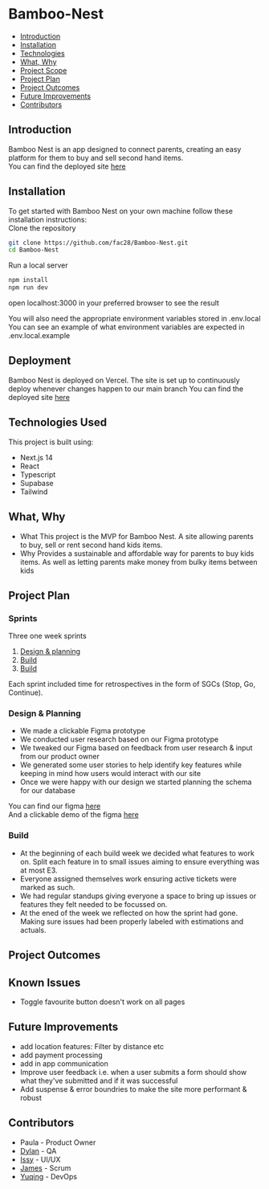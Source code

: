 # Bamboo-Nest

- [Introduction](#introduction)
- [Installation](#installation)
- [Technologies](#technologies-used)
- [What, Why](#what-why)
- [Project Scope](#project-scope)
- [Project Plan](#project-plan)
- [Project Outcomes](#project-outcomes)
- [Future Improvements](#future-improvements)
- [Contributors](#contributors)


## Introduction
Bamboo Nest is an app designed to connect parents, creating an easy platform for them to buy and sell second hand items.  
You can find the deployed site [here](https://bamboo-nest.vercel.app/)

## Installation
To get started with Bamboo Nest on your own machine follow these installation instructions:  
Clone the repository
```bash
git clone https://github.com/fac28/Bamboo-Nest.git
cd Bamboo-Nest
```
Run a local server
```bash
npm install
npm run dev
```
open localhost:3000 in your preferred browser to see the result

You will also need the appropriate environment variables stored in .env.local  
You can see an example of what environment variables are expected in .env.local.example

## Deployment
Bamboo Nest is deployed on Vercel. 
The site is set up to continuously deploy whenever changes happen to our main branch
You can find the deployed site [here](https://bamboo-nest.vercel.app/)
## Technologies Used
This project is built using:
- Next.js 14
- React
- Typescript
- Supabase
- Tailwind

## What, Why
- What
This project is the MVP for Bamboo Nest. A site allowing parents to buy, sell or rent second hand kids items.
- Why
Provides a sustainable and affordable way for parents to buy kids items. As well as letting parents make money from bulky items between kids

## Project Plan
### Sprints
Three one week sprints
1. [Design & planning](#design&plansprint)
2. [Build](#buildsprint)
3. [Build](#buildsprint)

Each sprint included time for retrospectives in the form of SGCs (Stop, Go, Continue).
<a id="design&plansprint"></a>
### Design & Planning
- We made a clickable Figma prototype
- We conducted user research based on our Figma prototype
- We tweaked our Figma based on feedback from user research & input from our product owner
- We generated some user stories to help identify key features while keeping in mind how users would interact with our site
- Once we were happy with our design we started planning the schema for our database

You can find our figma [here](https://www.figma.com/file/YrH22CiugdfKC6y2keBdQ7/Bamboo-Nest?type=design&node-id=0-1&mode=design&t=6nC2z4hOBZhYQ3AV-0)  
And a clickable demo of the figma [here](https://www.figma.com/proto/YrH22CiugdfKC6y2keBdQ7/Bamboo-Nest?type=design&node-id=6-6&t=6nC2z4hOBZhYQ3AV-0&scaling=scale-down&page-id=0%3A1&starting-point-node-id=6%3A6&show-proto-sidebar=1)
<a id="buildsprint"></a>
### Build
- At the beginning of each build week we decided what features to work on. Split each feature in to small issues aiming to ensure everything was at most E3.
- Everyone assigned themselves work ensuring active tickets were marked as such.
- We had regular standups giving everyone a space to bring up issues or features they felt needed to be focussed on.
- At the ened of the week we reflected on how the sprint had gone. Making sure issues had been properly labeled with estimations and actuals.

## Project Outcomes
## Known Issues
- Toggle favourite button doesn't work on all pages
## Future Improvements
- add location features: Filter by distance etc
- add payment processing
- add in app communication
- Improve user feedback i.e. when a user submits a form should show what they've submitted and if it was successful
- Add suspense & error boundries to make the site more performant & robust
## Contributors
- Paula - Product Owner
- [Dylan](https://github.com/dylancobb) - QA
- [Issy](https://github.com/isobelbutler) - UI/UX
- [James](https://github.com/JamesESS) - Scrum
- [Yuqing](https://github.com/yuqingwwang) - DevOps
